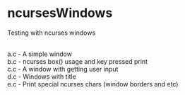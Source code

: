 # ncursesWindows<br>
Testing with ncurses windows<br><br>

a.c - A simple window<br>
b.c - ncurses box() usage and key pressed print<br>
c.c - A window with getting user input<br>
d.c - Windows with title<br>
e.c - Print special ncurses chars (window borders and etc)<br>
